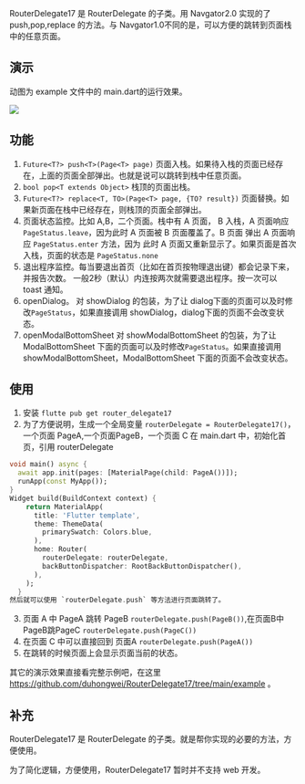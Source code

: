 RouterDelegate17 是 RouterDelegate 的子类。用 Navgator2.0 实现的了 push,pop,replace 的方法。与 Navgator1.0不同的是，可以方便的跳转到页面栈中的任意页面。 

## 演示
动图为 example 文件中的 main.dart的运行效果。

<img src="https://github.com/duhongwei/RouterDelegate17/main/image/sample.gif"/>

## 功能
1. `Future<T?> push<T>(Page<T> page)` 页面入栈。如果待入栈的页面已经存在，上面的页面全部弹出。也就是说可以跳转到栈中任意页面。
2. `bool pop<T extends Object>` 栈顶的页面出栈。
3. `Future<T?> replace<T, TO>(Page<T> page, {TO? result})` 页面替换。如果新页面在栈中已经存在，则栈顶的页面全部弹出。
4. 页面状态监控。比如 A,B，二个页面。栈中有 A 页面， B 入栈，A 页面响应 `PageStatus.leave`，因为此时 A 页面被 B 页面覆盖了。B 页面 弹出 A 页面响应 `PageStatus.enter` 方法，因为 此时 A 页面又重新显示了。如果页面是首次入栈，页面的状态是 `PageStatus.none`
5. 退出程序监控。每当要退出首页（比如在首页按物理退出键）都会记录下来，并报告次数。
一般2秒（默认）内连按两次就需要退出程序。按一次可以 toast 通知。
6. openDialog。 对 showDialog 的包装，为了让 dialog下面的页面可以及时修改`PageStatus`，如果直接调用 showDialog，dialog下面的页面不会改变状态。
7. openModalBottomSheet 对 showModalBottomSheet 的包装，为了让 ModalBottomSheet 下面的页面可以及时修改`PageStatus`。如果直接调用  showModalBottomSheet，ModalBottomSheet 下面的页面不会改变状态。
## 使用

1. 安装
`flutte pub get router_delegate17`
2. 为了方便说明，生成一个全局变量 `routerDelegate = RouterDelegate17()`，一个页面 PageA,一个页面PageB，一个页面 C
在 main.dart 中，初始化首页，引用 routerDelegate
```dart
void main() async {
  await app.init(pages: [MaterialPage(child: PageA())]);
  runApp(const MyApp());
}
Widget build(BuildContext context) {
    return MaterialApp(
      title: 'Flutter template',
      theme: ThemeData(
        primarySwatch: Colors.blue,
      ),
      home: Router(
        routerDelegate: routerDelegate,
        backButtonDispatcher: RootBackButtonDispatcher(),
      ),
    );
  }
然后就可以使用 `routerDelegate.push` 等方法进行页面跳转了。
```
3. 页面 A 中 PageA 跳转 PageB `routerDelegate.push(PageB())`,在页面B中 PageB跳PageC `routerDelegate.push(PageC())`
4. 在页面 C 中可以直接回到 页面A `routerDelegate.push(PageA())`
5. 在跳转的时候页面上会显示页面当前的状态。

其它的演示效果直接看完整示例吧，在这里 https://github.com/duhongwei/RouterDelegate17/tree/main/example 。

## 补充

RouterDelegate17 是 RouterDelegate 的子类。就是帮你实现的必要的方法，方便使用。

为了简化逻辑，方便使用，RouterDelegate17 暂时并不支持 web 开发。

